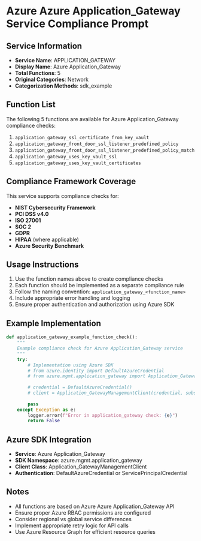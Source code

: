 # Azure Azure Application_Gateway Service Compliance Prompt

## Service Information
- **Service Name**: APPLICATION_GATEWAY
- **Display Name**: Azure Application_Gateway
- **Total Functions**: 5
- **Original Categories**: Network
- **Categorization Methods**: sdk_example

## Function List
The following 5 functions are available for Azure Application_Gateway compliance checks:

1. `application_gateway_ssl_certificate_from_key_vault`
2. `application_gateway_front_door_ssl_listener_predefined_policy`
3. `application_gateway_front_door_ssl_listener_predefined_policy_match`
4. `application_gateway_uses_key_vault_ssl`
5. `application_gateway_uses_key_vault_certificates`


## Compliance Framework Coverage
This service supports compliance checks for:
- **NIST Cybersecurity Framework**
- **PCI DSS v4.0**
- **ISO 27001**
- **SOC 2**
- **GDPR**
- **HIPAA** (where applicable)
- **Azure Security Benchmark**

## Usage Instructions
1. Use the function names above to create compliance checks
2. Each function should be implemented as a separate compliance rule
3. Follow the naming convention: `application_gateway_<function_name>`
4. Include appropriate error handling and logging
5. Ensure proper authentication and authorization using Azure SDK

## Example Implementation
```python
def application_gateway_example_function_check():
    """
    Example compliance check for Azure Application_Gateway service
    """
    try:
        # Implementation using Azure SDK
        # from azure.identity import DefaultAzureCredential
        # from azure.mgmt.application_gateway import Application_GatewayManagementClient
        
        # credential = DefaultAzureCredential()
        # client = Application_GatewayManagementClient(credential, subscription_id)
        
        pass
    except Exception as e:
        logger.error(f"Error in application_gateway check: {e}")
        return False
```

## Azure SDK Integration
- **Service**: Azure Application_Gateway
- **SDK Namespace**: azure.mgmt.application_gateway
- **Client Class**: Application_GatewayManagementClient
- **Authentication**: DefaultAzureCredential or ServicePrincipalCredential

## Notes
- All functions are based on Azure Azure Application_Gateway API
- Ensure proper Azure RBAC permissions are configured
- Consider regional vs global service differences
- Implement appropriate retry logic for API calls
- Use Azure Resource Graph for efficient resource queries
